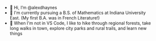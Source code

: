- 👋 Hi, I’m @alexdhaynes
- 🦉 I'm currently pursuing a B.S. of Mathematics at Indiana University East. (My first B.A. was in French Literature!)
- 🌲 When I'm not in VS Code, I like to hike through regional forests, take long walks in town, explore city parks and rural trails, and learn new things
